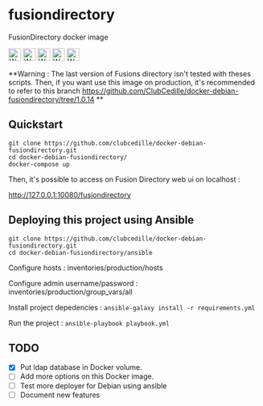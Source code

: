 # fusiondirectory
FusionDirectory docker image

<img src="http://kubernetes.io/kubernetes/img/warning.png" alt="WARNING"
     width="25" height="25">
<img src="http://kubernetes.io/kubernetes/img/warning.png" alt="WARNING"
     width="25" height="25">
<img src="http://kubernetes.io/kubernetes/img/warning.png" alt="WARNING"
     width="25" height="25">
<img src="http://kubernetes.io/kubernetes/img/warning.png" alt="WARNING"
     width="25" height="25">
<img src="http://kubernetes.io/kubernetes/img/warning.png" alt="WARNING"
     width="25" height="25">

**Warning : The last version of Fusions directory isn't tested with theses scripts. Then, if you want use this image on production, it's recommended to refer to this branch https://github.com/ClubCedille/docker-debian-fusiondirectory/tree/1.0.14 **

## Quickstart

```
git clone https://github.com/clubcedille/docker-debian-fusiondirectory.git
cd docker-debian-fusiondirectory/
docker-compose up
```

Then, it's possible to access on Fusion Directory web ui on localhost :

http://127.0.0.1:10080/fusiondirectory


## Deploying this project using Ansible

```
git clone https://github.com/clubcedille/docker-debian-fusiondirectory.git
cd docker-debian-fusiondirectory/ansible
```

Configure hosts : inventories/production/hosts

Configure admin username/password : inventories/production/group_vars/all

Install project depedencies : `ansible-galaxy install -r requirements.yml`

Run the project : `ansible-playbook playbook.yml`


## TODO

- [x] Put ldap database in Docker volume.
- [ ] Add more options on this Docker image.
- [ ] Test more deployer for Debian using ansible
- [ ] Document new features
